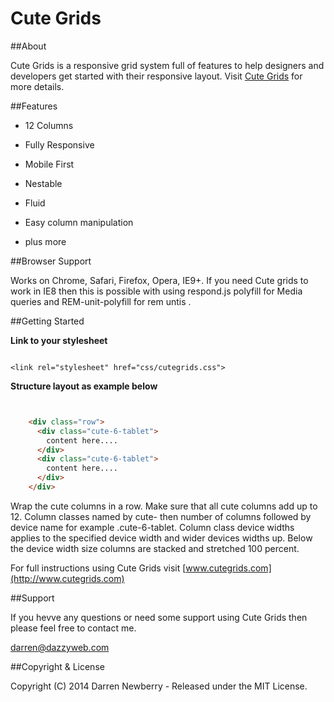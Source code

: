 # Cute Grids

##About

Cute Grids is a responsive grid system full of features to help designers and developers get started with their responsive layout. Visit [Cute Grids](http://www.cutegrids.com) for more details.

##Features

* 12 Columns

* Fully Responsive

* Mobile First

* Nestable

* Fluid

* Easy column manipulation

* plus more

##Browser Support

Works on Chrome, Safari, Firefox, Opera, IE9+.
If you need Cute grids to work in IE8 then this is possible with using respond.js polyfill for Media queries and REM-unit-polyfill for rem untis .

##Getting Started

**Link to your stylesheet**

```

<link rel="stylesheet" href="css/cutegrids.css">

```
**Structure layout as example below**

```html


    <div class="row">
      <div class="cute-6-tablet">
        content here....
      </div>
      <div class="cute-6-tablet">
        content here....
      </div>
    </div>

```
Wrap the cute columns in a row. Make sure that all cute columns add up to 12. Column classes named by cute- then number of columns followed by device name for example .cute-6-tablet. Column class device widths applies to the specified  device width and wider devices widths up. Below the device width size columns are stacked and stretched 100 percent.

For full instructions using Cute Grids visit [www.cutegrids.com](http://www.cutegrids.com)

##Support

If you hevve any questions or need some support using Cute Grids then please feel free to contact me.

[darren@dazzyweb.com](mailto:darren@dazzyweb.com)

##Copyright & License

Copyright (C) 2014 Darren Newberry - Released under the MIT License.

